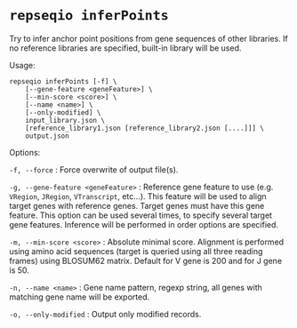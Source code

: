 # `repseqio inferPoints`

Try to infer anchor point positions from gene sequences of other libraries. If no reference libraries are specified, built-in library will be used.

Usage: 
```
repseqio inferPoints [-f] \
    [--gene-feature <geneFeature>] \
    [--min-score <score>] \
    [--name <name>] \
    [--only-modified] \
    input_library.json \
    [reference_library1.json [reference_library2.json [....]]] \
    output.json
```

Options:

`-f, --force`
: Force overwrite of output file(s). 

`-g, --gene-feature <geneFeature>`
: Reference gene feature to use (e.g. `VRegion`, `JRegion`, `VTranscript`, etc...). This feature will be used to align target genes with reference genes. Target genes must have this gene feature. This option can be used several times, to specify several target gene features. Inference will be performed in order options are specified.

`-m, --min-score <score>`
: Absolute minimal score. Alignment is performed using amino acid sequences (target is queried using all three reading frames) using BLOSUM62 matrix. Default for V gene is 200 and for J gene is 50. 

`-n, --name <name>`
: Gene name pattern, regexp string, all genes with matching gene name will be exported.

`-o, --only-modified`
: Output only modified records.
